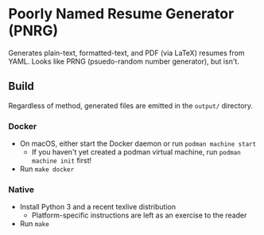 # Poorly Named Resume Generator (PNRG)
Generates plain-text, formatted-text, and PDF (via LaTeX) resumes from YAML. Looks like PRNG (psuedo-random number generator), but isn't.

## Build
Regardless of method, generated files are emitted in the `output/` directory.

### Docker
* On macOS, either start the Docker daemon or run `podman machine start`
    * If you haven't yet created a podman virtual machine, run `podman machine init` first!
* Run `make docker`

### Native
* Install Python 3 and a recent texlive distribution
    * Platform-specific instructions are left as an exercise to the reader
* Run `make`
